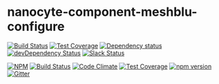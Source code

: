 # nanocyte-component-meshblu-configure

[![Build Status](https://travis-ci.org/octoblu/nanocyte-component-meshblu-configure.svg?branch=master)](https://travis-ci.org/octoblu/nanocyte-component-meshblu-configure)
[![Test Coverage](https://codecov.io/gh/octoblu/nanocyte-component-meshblu-configure/branch/master/graph/badge.svg)](https://codecov.io/gh/octoblu/nanocyte-component-meshblu-configure)
[![Dependency status](http://img.shields.io/david/octoblu/nanocyte-component-meshblu-configure.svg?style=flat)](https://david-dm.org/octoblu/nanocyte-component-meshblu-configure)
[![devDependency Status](http://img.shields.io/david/dev/octoblu/nanocyte-component-meshblu-configure.svg?style=flat)](https://david-dm.org/octoblu/nanocyte-component-meshblu-configure#info=devDependencies)
[![Slack Status](http://community-slack.octoblu.com/badge.svg)](http://community-slack.octoblu.com)

[![NPM](https://nodei.co/npm/nanocyte-component-meshblu-configure.svg?style=flat)](https://npmjs.org/package/nanocyte-component-meshblu-configure)
[![Build Status](https://travis-ci.org/octoblu/nanocyte-component-meshblu-configure.svg?branch=master)](https://travis-ci.org/octoblu/nanocyte-component-meshblu-configure)
[![Code Climate](https://codeclimate.com/github/octoblu/nanocyte-component-meshblu-configure/badges/gpa.svg)](https://codeclimate.com/github/octoblu/nanocyte-component-meshblu-configure)
[![Test Coverage](https://codeclimate.com/github/octoblu/nanocyte-component-meshblu-configure/badges/coverage.svg)](https://codeclimate.com/github/octoblu/nanocyte-component-meshblu-configure)
[![npm version](https://badge.fury.io/js/nanocyte-component-meshblu-configure.svg)](http://badge.fury.io/js/nanocyte-component-meshblu-configure)
[![Gitter](https://badges.gitter.im/octoblu/help.svg)](https://gitter.im/octoblu/help)
